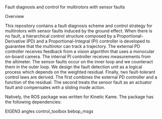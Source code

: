 Fault diagnosis and control for multirotors with sensor faults

Overview

This repository contains a fault diagnosis scheme and control strategy for multirotors with sensor faults induced by the ground effect. When there is no fault, a hierarchical control structure composed by a Proportional-Derivative (PD) and a Proportional-Integral (PI) controller is developed to guarantee that the multirotor can track a trajectory. The external PD controller receives feedback from a vision algorithm that uses a monocular on-board camera. The internal PI controller receives measurements from the altimeter. The sensor faults occur on the inner loop and we counteract them in the outer loop. We design the fault detection unit as a logical process which depends on the weighted residual. Finally, two fault-tolerant control laws are derived. The first combines the external PD controller and a function of the residual. The second treats the sensor fault as an actuator fault and compensates with a sliding mode action.

Natively, the ROS package was written for Kinetic Kame. The package has the following dependencies:

EIGEN3
angles
control_toolbox
bebop_msgs

